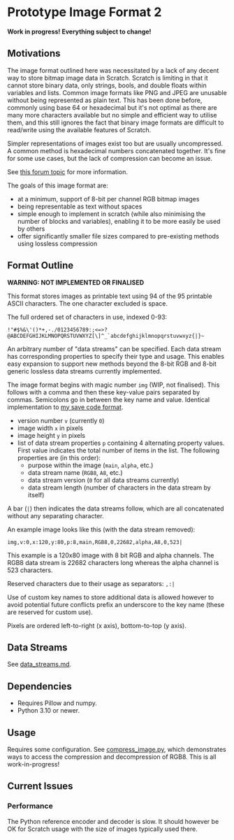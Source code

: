 # Prototype Image Format 2
**Work in progress! Everything subject to change!**

## Motivations
The image format outlined here was necessitated by a lack of any decent way to store bitmap image data in Scratch. Scratch is limiting in that it cannot store binary data, only strings, bools, and double floats within variables and lists. Common image formats like PNG and JPEG are unusable without being represented as plain text. This has been done before, commonly using base 64 or hexadecimal but it's not optimal as there are many more characters available but no simple and efficient way to utilise them, and this still ignores the fact that binary image formats are difficult to read/write using the available features of Scratch. 

Simpler representations of images exist too but are usually uncompressed. A common method is hexadecimal numbers concatenated together. It's fine for some use cases, but the lack of compression can become an issue. 

See [this forum topic](https://scratch.mit.edu/discuss/topic/604786/) for more information. 

The goals of this image format are:
- at a minimum, support of 8-bit per channel RGB bitmap images
- being representable as text without spaces
- simple enough to implement in scratch (while also minimising the number of blocks and variables), enabling it to be more easily be used by others
- offer significantly smaller file sizes compared to pre-existing methods using lossless compression


## Format Outline
**WARNING: NOT IMPLEMENTED OR FINALISED**

This format stores images as printable text using 94 of the 95 printable ASCII characters. The one character excluded is space.

The full ordered set of characters in use, indexed 0-93:

```!"#$%&\'()*+,-./0123456789:;<=>?@ABCDEFGHIJKLMNOPQRSTUVWXYZ[\]^_`abcdefghijklmnopqrstuvwxyz{|}~```

An arbitrary number of "data streams" can be specified. Each data stream has corresponding properties to specify their type and usage. This enables easy expansion to support new methods beyond the 8-bit RGB and 8-bit generic lossless data streams currently implemented.

The image format begins with magic number `img` (WIP, not finalised). This follows with a comma and then these key-value pairs separated by commas. Semicolons go in between the key name and value. Identical implementation to [my save code format](https://awesome-llama.github.io/articles/my-save-code-format).

- version number `v` (currently `0`)
- image width `x` in pixels 
- image height `y` in pixels
- list of data stream properties `p` containing 4 alternating property values. First value indicates the total number of items in the list. The following properties are (in this order): 
    - purpose within the image (`main`, `alpha`, etc.)
    - data stream name (`RGB8`, `A8`, etc.)
    - data stream version (`0` for all data streams currently)
    - data stream length (number of characters in the data stream by itself)

A bar (`|`) then indicates the data streams follow, which are all concatenated without any separating character. 

An example image looks like this (with the data stream removed):

```img,v:0,x:120,y:80,p:8,main,RGB8,0,22682,alpha,A8,0,523|```

This example is a 120x80 image with 8 bit RGB and alpha channels. The RGB8 data stream is 22682 characters long whereas the alpha channel is 523 characters.


Reserved characters due to their usage as separators: `,:|`

Use of custom key names to store additional data is allowed however to avoid potential future conflicts prefix an underscore to the key name (these are reserved for custom use). 

Pixels are ordered left-to-right (x axis), bottom-to-top (y axis).


## Data Streams
See [data_streams.md](data_streams.md).


## Dependencies
- Requires Pillow and numpy.
- Python 3.10 or newer.


## Usage
Requires some configuration. See [compress_image.py](compress_image.py), which demonstrates ways to access the compression and decompression of RGB8. This is all work-in-progress!


## Current Issues
### Performance
The Python reference encoder and decoder is slow. It should however be OK for Scratch usage with the size of images typically used there.

